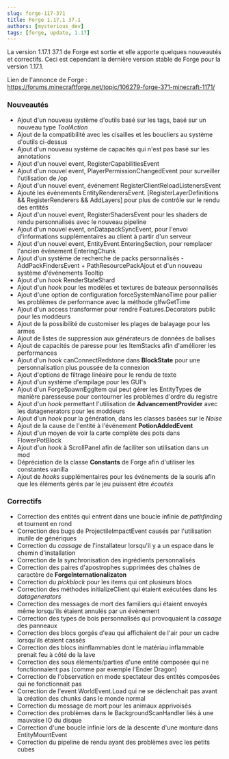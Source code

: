 ```yaml
---
slug: forge-117-371
title: Forge 1.17.1 37.1
authors: [mysterious_dev]
tags: [forge, update, 1.17]
---
```


La version 1.17.1 37.1 de Forge est sortie et elle apporte quelques nouveautés et correctifs. Ceci est cependant la dernière version stable de Forge pour la version 1.17.1.

<!--truncate-->

Lien de l'annonce de Forge : https://forums.minecraftforge.net/topic/106279-forge-371-minecraft-1171/

### Nouveautés
- Ajout d'un nouveau système d'outils basé sur les tags, basé sur un nouveau type _ToolAction_
- Ajout de la compatibilité avec les cisailles et les boucliers au système d'outils ci-dessus
- Ajout d'un nouveau système de capacités qui n'est pas basé sur les annotations
- Ajout d'un nouvel event, RegisterCapabilitiesEvent
- Ajout d'un nouvel event, PlayerPermissionChangedEvent pour surveiller l'utilisation de /op
- Ajout d'un nouvel event, événement RegisterClientReloadListenersEvent
- Ajouté les événements EntityRenderersEvent. [RegisterLayerDefinitions && RegisterRenderers && AddLayers] pour plus de contrôle sur le rendu des entités
- Ajout d'un nouvel event, RegisterShadersEvent pour les shaders de rendu personnalisés avec le nouveau pipeline
- Ajout d'un nouvel event, onDatapackSyncEvent, pour l'envoi d'informations supplémentaires au client à partir d'un serveur
- Ajout d'un nouvel event, EntityEvent.EnteringSection, pour remplacer l'ancien événement EnteringChunk
- Ajout d'un système de recherche de packs personnalisés - AddPackFindersEvent + PathResourcePackAjout et d'un nouveau système d'événements Tooltip
- Ajout d'un _hook_ RenderStateShard
- Ajout d'un _hook_ pour les modèles et textures de bateaux personnalisés
- Ajout d'une option de configuration forceSystemNanoTime pour pallier les problèmes de performance avec la méthode glfwGetTime
- Ajout d'un access transformer pour rendre Features.Decorators public pour les moddeurs
- Ajout de la possibilité de customiser les plages de balayage pour les armes
- Ajout de listes de suppression aux générateurs de données de balises
- Ajout de capacités de paresse pour les ItemStacks afin d'améliorer les performances
- Ajout d'un _hook_ canConnectRedstone dans **BlockState** pour une personnalisation plus poussée de la connexion
- Ajout d'options de filtrage linéaire pour le rendu de texte
- Ajout d'un système d'empilage pour les GUI's
- Ajout d'un ForgeSpawnEggItem qui peut gérer les EntityTypes de manière paresseuse pour contourner les problèmes d'ordre du registre
- Ajout d'un _hook_ permettant l'utilisation de **AdvancementProvider** avec les datagenerators pour les moddeurs
- Ajout d'un _hook_ pour la génération, dans les classes basées sur le _Noise_
- Ajout de la cause de l'entité à l'événement **PotionAddedEvent**
- Ajout d'un moyen de voir la carte complète des pots dans FlowerPotBlock
- Ajout d'un _hook_ à ScrollPanel afin de faciliter son utilisation dans un mod
- Dépréciation de la classe **Constants** de Forge afin d'utiliser les constantes vanilla
- Ajout de _hooks_ supplémentaires pour les événements de la souris afin que les éléments gérés par le jeu puissent être _écoutés_

### Correctifs
- Correction des entités qui entrent dans une boucle infinie de _pathfinding_ et tournent en rond
- Correction des bugs de ProjectileImpactEvent causés par l'utilisation inutile de génériques
- Correction du _cassage_ de l'installateur lorsqu'il y a un espace dans le chemin d'installation
- Correction de la synchronisation des ingrédients personnalisés
- Correction des paires d'apostrophes supprimées des chaînes de caractère de **ForgeInternationalizaton**
- Correction du _pickblock_ pour les items qui ont plusieurs blocs
- Correction des méthodes initializeClient qui étaient exécutées dans les _datagenerators_
- Correction des messages de mort des familiers qui étaient envoyés même lorsqu'ils étaient annulés par un événement
- Correction des types de bois personnalisés qui provoquaient la _cassage_ des panneaux
- Correction des blocs gorgés d'eau qui affichaient de l'air pour un cadre lorsqu'ils étaient cassés
- Correction des blocs ininflammables dont le matériau inflammable prenait feu à côté de la lave
- Correction des sous éléments/parties d'une entité composée qui ne fonctionnaient pas (comme par exemple l'Ender Dragon)
- Correction de l'observation en mode spectateur des entités composées qui ne fonctionnait pas
- Correction de l'event WorldEvent.Load qui ne se déclenchait pas avant la création des chunks dans le monde normal
- Correction du message de mort pour les animaux apprivoisés
- Correction des problèmes dans le BackgroundScanHandler liés à une mauvaise IO du disque
- Correction d'une boucle infinie lors de la descente d'une monture dans EntityMountEvent
- Correction du pipeline de rendu ayant des problèmes avec les petits cubes